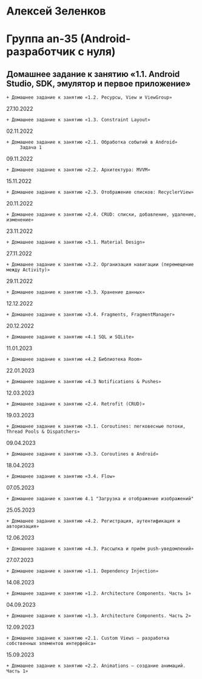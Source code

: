 # Алексей Зеленков
# Группа an-35 (Android-разработчик с нуля)

##   Домашнее задание к занятию «1.1. Android Studio, SDK, эмулятор и первое приложение»
    + Домашнее задание к занятию «1.2. Ресурсы, View и ViewGroup»
27.10.2022

    + Домашнее задание к занятию «1.3. Constraint Layout»
02.11.2022

    + Домашнее задание к занятию «2.1. Обработка событий в Android»
         Задача 1

09.11.2022

    + Домашнее задание к занятию «2.2. Архитектура: MVVM»

15.11.2022

    + Домашнее задание к занятию «2.3. Отображение списков: RecyclerView»

20.11.2022

    + Домашнее задание к занятию «2.4. CRUD: списки, добавление, удаление, изменение»

23.11.2022

    + Домашнее задание к занятию «3.1. Material Design»

27.11.2022

    + Домашнее задание к занятию «3.2. Организация навигации (перемещение между Activity)»

29.11.2022

    + Домашнее задание к занятию «3.3. Хранение данных»

12.12.2022

    + Домашнее задание к занятию «3.4. Fragments, FragmentManager»

20.12.2022

    + Домашнее задание к занятию «4.1 SQL и SQLite»

11.01.2023

    + Домашнее задание к занятию «4.2 Библиотека Room»

22.01.2023

    + Домашнее задание к занятию «4.3 Notifications & Pushes»

12.03.2023

    + Домашнее задание к занятию «2.4. Retrofit (CRUD)»

19.03.2023

    + Домашнее задание к занятию «3.1. Coroutines: легковесные потоки, Thread Pools & Dispatchers»

09.04.2023

    + Домашнее задание к занятию «3.3. Coroutines в Android»

18.04.2023

    + Домашнее задание к занятию «3.4. Flow»

07.05.2023

    + Домашнее задание к занятию 4.1 "Загрузка и отображение изображений"

25.05.2023

    + Домашнее задание к занятию «4.2. Регистрация, аутентификация и авторизация»

12.06.2023

    + Домашнее задание к занятию «4.3. Рассылка и приём push-уведомлений»

27.07.2023

    + Домашнее задание к занятию «1.1. Dependency Injection»

14.08.2023

    + Домашнее задание к занятию «1.2. Architecture Components. Часть 1»

04.09.2023

    + Домашнее задание к занятию «1.3. Architecture Components. Часть 2»

12.09.2023

    + Домашнее задание к занятию «2.1. Custom Views — разработка собственных элементов интерфейса»

15.09.2023

    + Домашнее задание к занятию «2.2. Animations — создание анимаций. Часть 1»